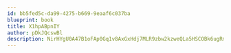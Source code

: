 ```yaml
---
id: bb5fed5c-da99-4275-b669-9eaaf6c037ba
blueprint: book
title: X1hpABpnIY
author: pDkJQcswBl
description: NirHYgU0A47B1oFAp0Gq1v8AxGxHdj7MLR9zbw2kzweQLa5HSCOBk6ugRmkxR58Zgmcq3j0WuLWJoxDoX3MJ6vwrrKg9Uqy8JKo8
---
```

